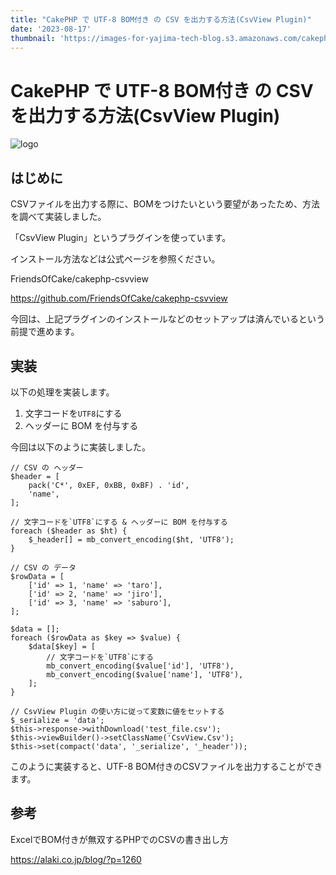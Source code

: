 ```yaml
---
title: "CakePHP で UTF-8 BOM付き の CSV を出力する方法(CsvView Plugin)"
date: '2023-08-17'
thumbnail: 'https://images-for-yajima-tech-blog.s3.amazonaws.com/cakephp_logo.jpg'
---
```


# CakePHP で UTF-8 BOM付き の CSV を出力する方法(CsvView Plugin)

![logo](https://images-for-yajima-tech-blog.s3.amazonaws.com/cakephp_logo.jpg)

## はじめに

CSVファイルを出力する際に、BOMをつけたいという要望があったため、方法を調べて実装しました。

「CsvView Plugin」というプラグインを使っています。

インストール方法などは公式ページを参照ください。

FriendsOfCake/cakephp-csvview

https://github.com/FriendsOfCake/cakephp-csvview

今回は、上記プラグインのインストールなどのセットアップは済んでいるという前提で進めます。

## 実装

以下の処理を実装します。

1. 文字コードを`UTF8`にする
2. ヘッダーに BOM を付与する

今回は以下のように実装しました。

```php:Controller
// CSV の ヘッダー
$header = [
    pack('C*', 0xEF, 0xBB, 0xBF) . 'id',
    'name',
];

// 文字コードを`UTF8`にする & ヘッダーに BOM を付与する
foreach ($header as $ht) {
    $_header[] = mb_convert_encoding($ht, 'UTF8');
}

// CSV の データ
$rowData = [
    ['id' => 1, 'name' => 'taro'],
    ['id' => 2, 'name' => 'jiro'],
    ['id' => 3, 'name' => 'saburo'],
];

$data = [];
foreach ($rowData as $key => $value) {
    $data[$key] = [
        // 文字コードを`UTF8`にする
        mb_convert_encoding($value['id'], 'UTF8'),
        mb_convert_encoding($value['name'], 'UTF8'),
    ];
}

// CsvView Plugin の使い方に従って変数に値をセットする
$_serialize = 'data';
$this->response->withDownload('test_file.csv');
$this->viewBuilder()->setClassName('CsvView.Csv');
$this->set(compact('data', '_serialize', '_header'));
```

このように実装すると、UTF-8 BOM付きのCSVファイルを出力することができます。

## 参考

ExcelでBOM付きが無双するPHPでのCSVの書き出し方

https://alaki.co.jp/blog/?p=1260

